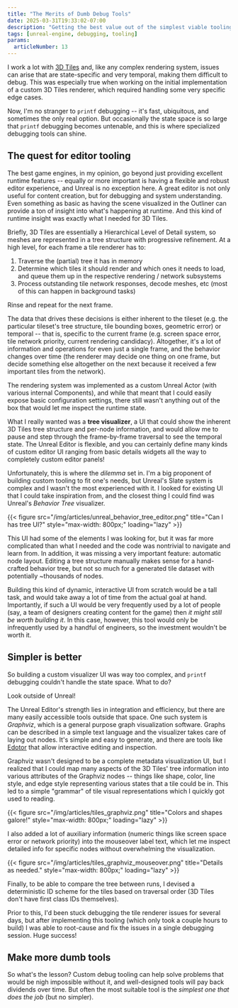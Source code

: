 ```yaml
---
title: "The Merits of Dumb Debug Tools"
date: 2025-03-31T19:33:02-07:00
description: "Getting the best value out of the simplest viable tooling."
tags: [unreal-engine, debugging, tooling]
params:
  articleNumber: 13
---
```


I work a lot with [3D Tiles](https://github.com/CesiumGS/3d-tiles) and, like any
complex rendering system, issues can arise that are state-specific and very
temporal, making them difficult to debug. This was especially true when working
on the initial implementation of a custom 3D Tiles renderer, which required
handling some very specific edge cases.

Now, I'm no stranger to `printf` debugging -- it's fast, ubiquitous, and
sometimes the only real option. But occasionally the state space is so large
that `printf` debugging becomes untenable, and this is where specialized
debugging tools can shine.

## The quest for editor tooling

The best game engines, in my opinion, go beyond just providing excellent runtime
features -- equally or more important is having a flexible and robust editor
experience, and Unreal is no exception here. A great editor is not only useful
for content creation, but for debugging and system understanding. Even something
as basic as having the scene visualized in the Outliner can provide a ton of
insight into what's happening at runtime. And this kind of runtime insight was
exactly what I needed for 3D Tiles.

Briefly, 3D Tiles are essentially a Hierarchical Level of Detail system, so
meshes are represented in a tree structure with progressive refinement. At a
high level, for each frame a tile renderer has to:

1. Traverse the (partial) tree it has in memory
1. Determine which tiles it should render and which ones it needs to load, and
   queue them up in the respective rendering / network subsystems
1. Process outstanding tile network responses, decode meshes, etc (most of this
   can happen in background tasks)

Rinse and repeat for the next frame.

The data that drives these decisions is either inherent to the tileset (e.g. the
particular tileset's tree structure, tile bounding boxes, geometric error) or
temporal -- that is, specific to the current frame (e.g. screen space error,
tile network priority, current rendering candidacy). Altogether, it's a lot of
information and operations for even just a single frame, and the behavior
changes over time (the renderer may decide one thing on one frame, but decide
something else altogether on the next because it received a few important tiles
from the network).

The rendering system was implemented as a custom Unreal Actor (with various
internal Components), and while that meant that I could easily expose basic
configuration settings, there still wasn't anything out of the box that would
let me inspect the runtime state.

What I really wanted was a **tree visualizer**, a UI that could show the
inherent 3D Tiles tree structure and per-node information, and would allow me to
pause and step through the frame-by-frame traversal to see the temporal state.
The Unreal Editor is flexible, and you can certainly define many kinds of custom
editor UI ranging from basic details widgets all the way to completely custom
editor panels!

Unfortunately, this is where the _dilemma_ set in. I'm a big proponent of
building custom tooling to fit one's needs, but Unreal's Slate system is complex
and I wasn't the most experienced with it. I looked for existing UI that I could
take inspiration from, and the closest thing I could find was Unreal's _Behavior
Tree_ visualizer.

{{< figure src="/img/articles/unreal_behavior_tree_editor.png" title="Can I has tree UI?" style="max-width: 800px;" loading="lazy" >}}

This UI had some of the elements I was looking for, but it was far more
complicated than what I needed and the code was nontrivial to navigate and learn
from. In addition, it was missing a very important feature: automatic node
layout. Editing a tree structure manually makes sense for a hand-crafted
behavior tree, but not so much for a generated tile dataset with potentially
~thousands of nodes.

Building this kind of dynamic, interactive UI from scratch would be a tall task,
and would take away a lot of time from the actual goal at hand. Importantly, if
such a UI would be very frequently used by a lot of people (say, a team of
designers creating content for the game) then _it might still be worth building
it_. In this case, however, this tool would only be infrequently used by a
handful of engineers, so the investment wouldn't be worth it.

## Simpler is better

So building a custom visualizer UI was way too complex, and `printf` debugging
couldn't handle the state space. What to do?

Look outside of Unreal!

The Unreal Editor's strength lies in integration and efficiency, but there are
many easily accessible tools outside that space. One such system is _Graphviz_,
which is a general purpose graph visualization software. Graphs can be described
in a simple text language and the visualizer takes care of laying out nodes.
It's simple and easy to generate, and there are tools like
[Edotor](https://edotor.net/) that allow interactive editing and inspection.

Graphviz wasn't designed to be a complete metadata visualization UI, but I
realized that I could map many aspects of the 3D Tiles' tree information into
various attributes of the Graphviz nodes -- things like shape, color, line
style, and edge style representing various states that a tile could be in. This
led to a simple "grammar" of tile visual representations which I quickly got
used to reading.

{{< figure src="/img/articles/tiles_graphviz.png" title="Colors and shapes galore!" style="max-width: 800px;" loading="lazy" >}}

I also added a lot of auxiliary information (numeric things like screen space
error or network priority) into the mouseover label text, which let me inspect
detailed info for specific nodes without overwhelming the visualization.

{{< figure src="/img/articles/tiles_graphviz_mouseover.png" title="Details as needed." style="max-width: 800px;" loading="lazy" >}}

Finally, to be able to compare the tree between runs, I devised a deterministic
ID scheme for the tiles based on traversal order (3D Tiles don't have first
class IDs themselves).

Prior to this, I'd been stuck debugging the tile renderer issues for several
days, but after implementing this tooling (which only took a couple hours to
build) I was able to root-cause and fix the issues in a single debugging
session. Huge success!

## Make more dumb tools

So what's the lesson? Custom debug tooling can help solve problems that would be
nigh impossible without it, and well-designed tools will pay back dividends over
time. But often the most suitable tool is the _simplest one that does the job_
(but no simpler).
